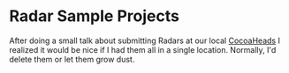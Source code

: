 # Radar Sample Projects #

After doing a small talk about submitting Radars at our local [CocoaHeads](http://meetup.trianglecocoa.com) I realized it would be nice if I had them all in a single location. Normally, I'd delete them or let them grow dust.